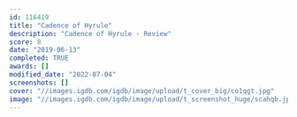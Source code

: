 ```yaml
---
id: 116419
title: "Cadence of Hyrule"
description: "Cadence of Hyrule - Review"
score: 8
date: "2019-06-13"
completed: TRUE
awards: []
modified_date: "2022-07-04"
screenshots: []
cover: "//images.igdb.com/igdb/image/upload/t_cover_big/co1qgt.jpg"
image: "//images.igdb.com/igdb/image/upload/t_screenshot_huge/scahqb.jpg"
---
```

